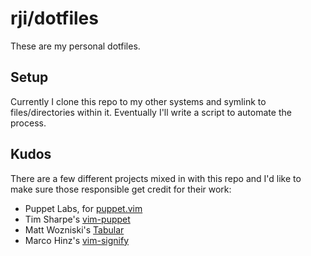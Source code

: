 # rji/dotfiles
These are my personal dotfiles.

## Setup
Currently I clone this repo to my other systems and symlink to files/directories within it. Eventually I'll write a script to automate the process.

## Kudos
There are a few different projects mixed in with this repo and I'd like to make sure those responsible get credit for their work:

  * Puppet Labs, for [puppet.vim](https://github.com/puppetlabs/puppet/tree/master/ext/vim/)
  * Tim Sharpe's [vim-puppet](https://github.com/rodjek/vim-puppet)
  * Matt Wozniski's [Tabular](https://github.com/godlygeek/tabular)
  * Marco Hinz's [vim-signify](https://github.com/mhinz/vim-signify)
